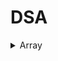 # DSA

<details>
  <summary>Array</summary>
  | S.No. | Qustion | Soltion |
  | :---: | :---: | :---: |
  | 1 | [Peak Element](https://practice.geeksforgeeks.org/problems/peak-element/1) | [PeakElement.cpp](PeakElement.cpp) |
</details>
